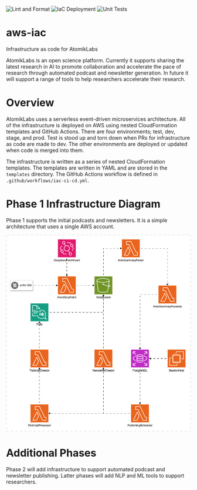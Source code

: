 ![Lint and Format](https://github.com/AtomikLabs/atomiklabs/actions/workflows/lint_and_format.yaml/badge.svg)
![IaC Deployment](https://github.com/AtomikLabs/atomiklabs/actions/workflows/infra.yaml/badge.svg)
![Unit Tests](https://github.com/AtomikLabs/atomiklabs/actions/workflows/tests.yaml/badge.svg)

# aws-iac

Infrastructure as code for AtomikLabs

AtomikLabs is an open science platform. Currently it supports sharing the latest research in AI to promote collaboration and accelerate the pace of research through automated podcast and newsletter generation. In future it will support a range of tools to help researchers accelerate their research.

# Overview

AtomikLabs uses a serverless event-driven microservices architecture. All of the infrastructure is deployed on AWS using nested CloudFormation templates and GitHub Actions. There are four environments; test, dev, stage, and prod. Test is stood up and torn down when PRs for infrastructure as code are made to dev. The other environments are deployed or updated when code is merged into them.

The infrastructure is written as a series of nested CloudFormation templates. The templates are written in YAML and are stored in the `templates` directory. The GitHub Actions workflow is defined in `.github/workflows/iac-ci-cd.yml`.

# Phase 1 Infrastructure Diagram

Phase 1 supports the initial podcasts and newsletters. It is a simple architecture that uses a single AWS account.

![Phase 1 Infrastructure Diagram](./docs/phase-1-infrastructure-diagram.gif)

# Additional Phases

Phase 2 will add infrastructure to support automated podcast and newsletter publishing. Latter phases will add NLP and ML tools to support researchers.
